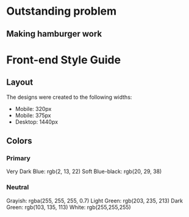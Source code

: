 # Outstanding problem
## Making hamburger work

# Front-end Style Guide

## Layout

The designs were created to the following widths:

- Mobile: 320px
- Mobile: 375px
- Desktop: 1440px

## Colors

### Primary

Very Dark Blue: rgb(2, 13, 22)
Soft Blue-black: rgb(20, 29, 38)

### Neutral

Grayish: rgba(255, 255, 255, 0.7)
Light Green: rgb(203, 235, 213)
Dark Green: rgb(103, 135, 113)
White: rgb(255,255,255)